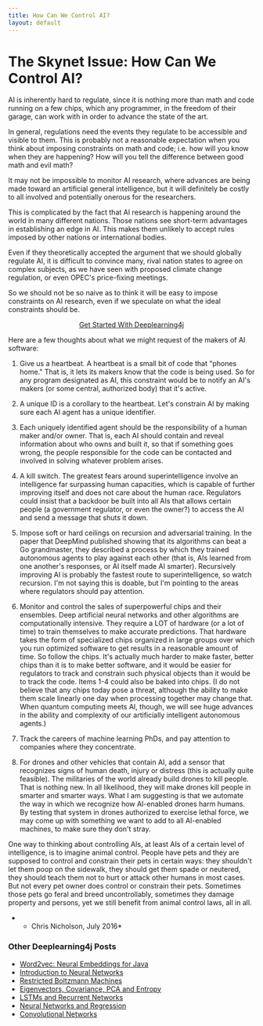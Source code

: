 ```yaml
---
title: How Can We Control AI?
layout: default
---
```


# The Skynet Issue: How Can We Control AI?

AI is inherently hard to regulate, since it is nothing more than math and code running on a few chips, which any programmer, in the freedom of their garage, can work with in order to advance the state of the art.

In general, regulations need the events they regulate to be accessible and visible to them.  This is probably not a reasonable expectation when you think about imposing constraints on math and code; i.e. how will you know when they are happening? How will you tell the difference between good math and evil math?

It may not be impossible to monitor AI research, where advances are being made toward an artificial general intelligence, but it will definitely be costly to all involved and potentially onerous for the researchers.

This is complicated by the fact that AI research is happening around the world in many different nations. Those nations see short-term advantages in establishing an edge in AI. This makes them unlikely to accept rules imposed by other nations or international bodies.

Even if they theoretically accepted the argument that we should globally regulate AI, it is difficult to convince many, rival nation states to agree on complex subjects, as we have seen with proposed climate change regulation, or even OPEC's price-fixing meetings.

So we should not be so naive as to think it will be easy to impose constraints on AI research, even if we speculate on what the ideal constraints should be.

<p align="center">
<a href="http://deeplearning4j.org/quickstart" class="btn btn-custom" onClick="ga('send', 'event', ‘quickstart', 'click');">Get Started With Deeplearning4j</a>
</p>

Here are a few thoughts about what we might request of the makers of AI software:

1) Give us a heartbeat. A heartbeat is a small bit of code that "phones home." That is, it lets its makers know that the code is being used. So for any program designated as AI, this constraint would be to notify an AI's makers (or some central, authorized body) that it's active.

2) A unique ID is a corollary to the heartbeat. Let's constrain AI by making sure each AI agent has a unique identifier.

3) Each uniquely identified agent should be the responsibility of a human maker and/or owner. That is, each AI should contain and reveal information about who owns and built it, so that if something goes wrong, the people responsible for the code can be contacted and involved in solving whatever problem arises.

4) A kill switch. The greatest fears around superintelligence involve an intelligence far surpassing human capacities, which is capable of further improving itself and does not care about the human race. Regulators could insist that a backdoor be built into all AIs that allows certain people (a government regulator, or even the owner?) to access the AI and send a message that shuts it down.

5) Impose soft or hard ceilings on recursion and adversarial training. In the paper that DeepMind published showing that its algorithms can beat a Go grandmaster, they described a process by which they trained autonomous agents to play against each other (that is, AIs learned from one another's responses, or AI itself made AI smarter). Recursively improving AI is probably the fastest route to superintelligence, so watch recursion. I'm not saying this is doable, but I'm pointing to the areas where regulators should pay attention.

6) Monitor and control the sales of superpowerful chips and their ensembles. Deep artificial neural networks and other algorithms are computationally intensive. They require a LOT of hardware (or a lot of time) to train themselves to make accurate predictions. That hardware takes the form of specialized chips organized in large groups over which you run optimized software to get results in a reasonable amount of time. So follow the chips. It's actually much harder to make faster, better chips than it is to make better software, and it would be easier for regulators to track and constrain such physical objects than it would be to track the code. Items 1-4 could also be baked into chips. (I do not believe that any chips today pose a threat, although the ability to make them scale linearly one day when processing together may change that. When quantum computing meets AI, though, we will see huge advances in the ability and complexity of our artificially intelligent autonomous agents.)

7) Track the careers of machine learning PhDs, and pay attention to companies where they concentrate.

8) For drones and other vehicles that contain AI, add a sensor that recognizes signs of human death, injury or distress (this is actually quite feasible). The militaries of the world already build drones to kill people. That is nothing new. In all likelihood, they will make drones kill people in smarter and smarter ways. What I am suggesting is that we automate the way in which we recognize how AI-enabled drones harm humans. By testing that system in drones authorized to exercise lethal force, we may come up with something we want to add to all AI-enabled machines, to make sure they don't stray.

One way to thinking about controlling AIs, at least AIs of a certain level of intelligence, is to imagine animal control. People have pets and they are supposed to control and constrain their pets in certain ways: they shouldn't let them poop on the sidewalk, they should get them spade or neutered, they should teach them not to hurt or attack other humans in most cases. But not every pet owner does control or constrain their pets. Sometimes those pets go feral and breed uncontrollably, sometimes they damage property and persons, yet we still benefit from animal control laws, all in all.

* - Chris Nicholson, July 2016*

### <a name="beginner">Other Deeplearning4j Posts</a>
* [Word2vec: Neural Embeddings for Java](./word2vec)
* [Introduction to Neural Networks](./neuralnet-overview)
* [Restricted Boltzmann Machines](./restrictedboltzmannmachine)
* [Eigenvectors, Covariance, PCA and Entropy](./eigenvector)
* [LSTMs and Recurrent Networks](./lstm)
* [Neural Networks and Regression](./linear-regression)
* [Convolutional Networks](./convolutionalnets)
